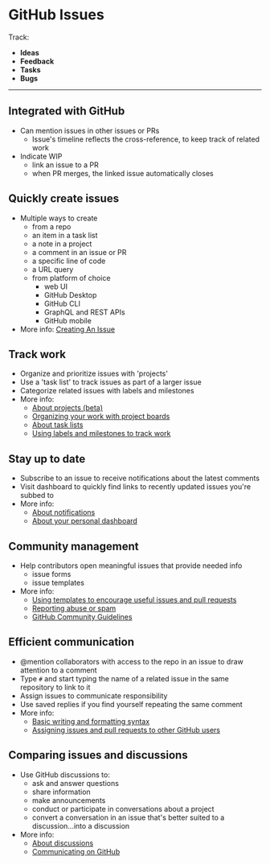 # GitHub Issues
Track:
-  **Ideas**
-  **Feedback**
-  **Tasks**
-  **Bugs**

___

## Integrated with GitHub

- Can mention issues in other issues or PRs
  - Issue's timeline reflects the cross-reference, to keep track of related work
- Indicate WIP
  - link an issue to a PR
  - when PR merges, the linked issue automatically closes

## Quickly create issues

- Multiple ways to create
  - from a repo
  - an item in a task list
  - a note in a project
  - a comment in an issue or PR
  - a specific line of code
  - a URL query
  - from platform of choice
    - web UI
    - GitHub Desktop
    - GitHub CLI
    - GraphQL and REST APIs
    - GitHub mobile
- More info: [Creating An Issue](https://docs.github.com/en/issues/tracking-your-work-with-issues/creating-an-issue)


## Track work

- Organize and prioritize issues with 'projects'
- Use a 'task list' to track issues as part of a larger issue
- Categorize related issues with labels and milestones
- More info:
  - [About projects (beta)](https://docs.github.com/en/issues/trying-out-the-new-projects-experience/about-projects)
  - [Organizing your work with project boards](https://docs.github.com/en/issues/organizing-your-work-with-project-boards)
  - [About task lists](https://docs.github.com/en/issues/tracking-your-work-with-issues/about-task-lists)
  - [Using labels and milestones to track work](https://docs.github.com/en/issues/using-labels-and-milestones-to-track-work)
  
## Stay up to date

- Subscribe to an issue to receive notifications about the latest comments
- Visit dashboard to quickly find links to recently updated issues you're subbed to
- More info:
  - [About notifications](https://docs.github.com/en/account-and-profile/managing-subscriptions-and-notifications-on-github/setting-up-notifications/about-notifications)
  - [About your personal dashboard](https://docs.github.com/en/account-and-profile/setting-up-and-managing-your-github-user-account/managing-user-account-settings/about-your-personal-dashboard)

## Community management

- Help contributors open meaningful issues that provide needed info
  - issue forms
  - issue templates
- More info:
  - [Using templates to encourage useful issues and pull requests](https://docs.github.com/en/communities/using-templates-to-encourage-useful-issues-and-pull-requests)
  - [Reporting abuse or spam](https://docs.github.com/en/communities/maintaining-your-safety-on-github/reporting-abuse-or-spam)
  - [GitHub Community Guidelines](https://docs.github.com/en/site-policy/github-terms/github-community-guidelines)

## Efficient communication

- @mention collaborators with access to the repo in an issue to draw attention to a comment
- Type `#` and start typing the name of a related issue in the same repository to link to it
- Assign issues to communicate responsibility
- Use saved replies if you find yourself repeating the same comment
- More info:
  - [Basic writing and formatting syntax](https://docs.github.com/en/get-started/writing-on-github/getting-started-with-writing-and-formatting-on-github/basic-writing-and-formatting-syntax)
  - [Assigning issues and pull requests to other GitHub users](https://docs.github.com/en/issues/tracking-your-work-with-issues/assigning-issues-and-pull-requests-to-other-github-users)

## Comparing issues and discussions

- Use GitHub discussions to:
  - ask and answer questions
  - share information
  - make announcements
  - conduct or participate in conversations about a project
  - convert a conversation in an issue that's better suited to a discussion...into a discussion
- More info:
  - [About discussions](https://docs.github.com/en/discussions/collaborating-with-your-community-using-discussions/about-discussions)
  - [Communicating on GitHub](https://docs.github.com/en/get-started/quickstart/communicating-on-github)